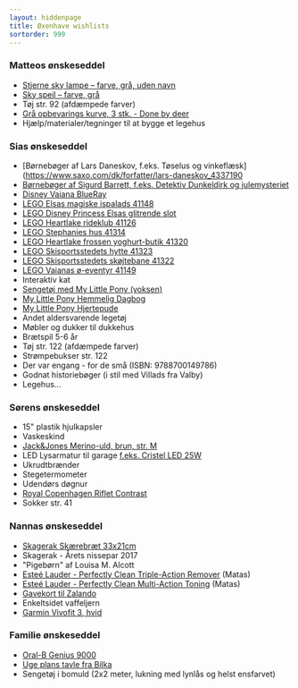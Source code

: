 ```yaml
---
layout: hiddenpage
title: Øxenhave wishlists
sortorder: 999
---
```


### Matteos ønskeseddel

- [Stjerne sky lampe – farve, grå, uden navn](http://www.villavejen.com/shop/stjerne-sky-lampe-farve/)
- [Sky spejl – farve, grå](http://www.villavejen.com/shop/sky-spejl-til-boernevaerelset/)
- Tøj str. 92 (afdæmpede farver)
- [Grå opbevarings kurve, 3 stk. - Done by deer](http://www.pixizoo.dk/gra-opbevarings-kurve-3-stk-done-by-deer)
- Hjælp/materialer/tegninger til at bygge et legehus

### Sias ønskeseddel

- [Børnebøger af Lars Daneskov, f.eks. Tøselus og vinkeflæsk](https://www.saxo.com/dk/forfatter/lars-daneskov_4337190
- [Børnebøger af Sigurd Barrett, f.eks. Detektiv Dunkeldirk og julemysteriet](https://www.saxo.com/dk/forfatter/sigurd-barrett_4342315)
- [Disney Vaiana BlueRay](http://cdon.dk/film/disney%C2%B4s_klassiker_55%3a_vaiana_(blu-ray)-39674003)
- [LEGO Elsas magiske ispalads 41148](https://shop.lego.com/da-DK/Elsas-magiske-ispalads-41148)
- [LEGO Disney Princess Elsas glitrende slot](https://shop.lego.com/da-DK/Elsas-glitrende-isslot-41062)
- [LEGO Heartlake rideklub 41126](https://shop.lego.com/da-DK/Heartlake-rideklub-41126)
- [LEGO Stephanies hus 41314](https://shop.lego.com/da-DK/Stephanies-hus-41314)
- [LEGO Heartlake frossen yoghurt-butik 41320](https://shop.lego.com/da-DK/Heartlake-frossen-yoghurt-butik-41320)
- [LEGO Skisportsstedets hytte 41323](https://shop.lego.com/da-DK/Skisportsstedets-hytte-41323)
- [LEGO Skisportsstedets skøjtebane 41322](https://shop.lego.com/da-DK/Skisportsstedets-sk%C3%B8jtebane-41322)
- [LEGO Vaianas ø-eventyr 41149](https://shop.lego.com/da-DK/Vaianas-%C3%B8-eventyr-41149)
- Interaktiv kat
- [Sengetøj med My Little Pony (voksen)](https://www.br.dk/c/my-little-pony-sengetoej?id=000000000108493001)
- [My Little Pony Hemmelig Dagbog](https://www.toysrus.dk/product/mlp-hemmelig-dagbog-rainbow-dash?id=000000000106289001)
- [My Little Pony Hjertepude](https://www.toysrus.dk/product/my-little-pony-hjertepude?id=000000000106355001)
- Andet aldersvarende legetøj
- Møbler og dukker til dukkehus
- Brætspil 5-6 år
- Tøj str. 122 (afdæmpede farver)
- Strømpebukser str. 122
- Der var engang - for de små (ISBN: 9788700149786)
- Godnat historiebøger (i stil med Villads fra Valby)
- Legehus...

### Sørens ønskeseddel

- 15" plastik hjulkapsler
- Vaskeskind
- [Jack&Jones Merino-uld, brun, str. M](http://www.jackjones.com/dk/da/jj/striktroejer/pullovers/merino-uld-pullover-12109976.html)
- LED Lysarmatur til garage [f.eks. Cristel LED 25W](http://www.bauhaus.dk/el-belysning/indendors-belysning/lysarmaturer/lysarmatur-cristel-led-25w-ritter-leuchten.html)
- Ukrudtbrænder
- Stegetermometer
- Udendørs døgnur
- [Royal Copenhagen Riflet Contrast](https://www.royalcopenhagen.com/dk/da/Series/FlutedContrast/c/FlutedContrast)
- Sokker str. 41

### Nannas ønskeseddel

- [Skagerak Skærebræt 33x21cm](https://skagerak.dk/da/shop/skaerebraet-33x21)
- Skagerak - Årets nissepar 2017
- "Pigebørn" af Louisa M. Alcott
- [Esteé Lauder - Perfectly Clean Triple-Action Remover](http://www.esteelauder.dk/product/684/25955/produktkatalog/hudpleje/vlg-efter-kategori/ansigtsrensskintonic/perfectly-clean/triple-action-cleansertonermakeup-remover) (Matas)
- [Esteé Lauder - Perfectly Clean Multi-Action Toning](http://www.esteelauder.dk/product/684/25954/produktkatalog/hudpleje/vlg-efter-kategori/ansigtsrensskintonic/perfectly-clean/multi-action-toning-lotionrefiner) (Matas)
- [Gavekort til Zalando](https://www.zalando.dk/gavekort/)
- Enkeltsidet vaffeljern
- [Garmin Vivofit 3, hvid](https://www.proshop.dk/Smartwatch-Sportsur-Aktivitetstracker/Garmin-vvofit-3-White-Regular/2541706)

### Familie ønskeseddel

- [Oral-B Genius 9000](https://www.whiteaway.com/personlig-pleje/skoenhed/tandpleje/eltandboerste/product/oral-b-genius-9000/)
- [Uge plans tavle fra Bilka](https://www.bilka.dk/fritid/glastavler-og-whiteboards/naga-glastavle-magnetisk-80x60-maanedsplan/p/100061754)
- Sengetøj i bomuld (2x2 meter, lukning med lynlås og helst ensfarvet)
